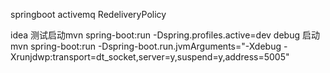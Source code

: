 springboot
activemq   RedeliveryPolicy

idea 测试启动mvn spring-boot:run -Dspring.profiles.active=dev
debug 启动   mvn spring-boot:run -Dspring-boot.run.jvmArguments="-Xdebug -Xrunjdwp:transport=dt_socket,server=y,suspend=y,address=5005"
